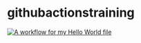 # githubactionstraining
[![A workflow for my Hello World file](https://github.com/diogobytes/githubactionstraining/actions/workflows/main.yml/badge.svg)](https://github.com/diogobytes/githubactionstraining/actions/workflows/main.yml)